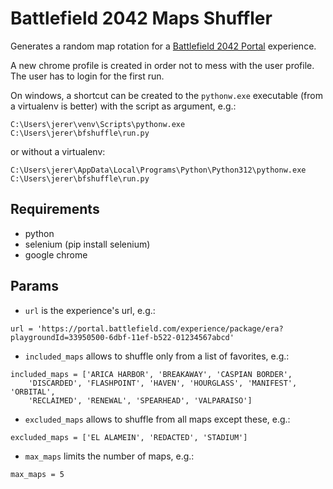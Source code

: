 Battlefield 2042 Maps Shuffler
==============================

Generates a random map rotation for a [Battlefield 2042 Portal](https://portal.battlefield.com) experience.

A new chrome profile is created in order not to mess with the user profile.
The user has to login for the first run.

On windows, a shortcut can be created to the `pythonw.exe` executable (from a virtualenv is better) with the script as argument, e.g.:
```
C:\Users\jerer\venv\Scripts\pythonw.exe C:\Users\jerer\bfshuffle\run.py
```
or without a virtualenv:
```
C:\Users\jerer\AppData\Local\Programs\Python\Python312\pythonw.exe C:\Users\jerer\bfshuffle\run.py
```


Requirements
------------

- python
- selenium (pip install selenium)
- google chrome


Params
------

- `url` is the experience's url, e.g.:
```
url = 'https://portal.battlefield.com/experience/package/era?playgroundId=33950500-6dbf-11ef-b522-01234567abcd'
```

- `included_maps` allows to shuffle only from a list of favorites, e.g.:
```
included_maps = ['ARICA HARBOR', 'BREAKAWAY', 'CASPIAN BORDER',
    'DISCARDED', 'FLASHPOINT', 'HAVEN', 'HOURGLASS', 'MANIFEST', 'ORBITAL',
    'RECLAIMED', 'RENEWAL', 'SPEARHEAD', 'VALPARAISO']
```

- `excluded_maps` allows to shuffle from all maps except these, e.g.:
```
excluded_maps = ['EL ALAMEIN', 'REDACTED', 'STADIUM']
```

- `max_maps` limits the number of maps, e.g.:
```
max_maps = 5
```
